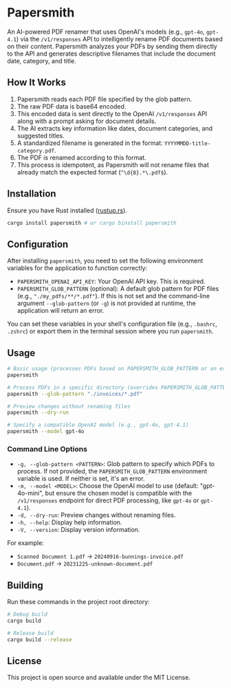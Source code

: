 # Papersmith

An AI-powered PDF renamer that uses OpenAI's models (e.g., `gpt-4o`, `gpt-4.1`) via the `/v1/responses` API to intelligently rename PDF documents based on their content. Papersmith analyzes your PDFs by sending them directly to the API and generates descriptive filenames that include the document date, category, and title.

## How It Works

1.  Papersmith reads each PDF file specified by the glob pattern.
2.  The raw PDF data is base64 encoded.
3.  This encoded data is sent directly to the OpenAI `/v1/responses` API along with a prompt asking for document details.
4.  The AI extracts key information like dates, document categories, and suggested titles.
5.  A standardized filename is generated in the format: `YYYYMMDD-title-category.pdf`.
6.  The PDF is renamed according to this format.
7.  This process is idempotent, as Papersmith will not rename files that already match the expected format (`^\d{8}.*\.pdf$`).

## Installation

Ensure you have Rust installed ([rustup.rs](https://rustup.rs)).

```bash
cargo install papersmith # or cargo binstall papersmith
```

## Configuration

After installing `papersmith`, you need to set the following environment variables for the application to function correctly:

- `PAPERSMITH_OPENAI_API_KEY`: Your OpenAI API key. This is required.
- `PAPERSMITH_GLOB_PATTERN` (optional): A default glob pattern for PDF files (e.g., `"./my_pdfs/**/*.pdf"`). If this is not set and the command-line argument `--glob-pattern` (or `-g`) is not provided at runtime, the application will return an error.

You can set these variables in your shell's configuration file (e.g., `.bashrc`, `.zshrc`) or export them in the terminal session where you run `papersmith`.

## Usage

```bash
# Basic usage (processes PDFs based on PAPERSMITH_GLOB_PATTERN or an error if not set)
papersmith

# Process PDFs in a specific directory (overrides PAPERSMITH_GLOB_PATTERN if set)
papersmith --glob-pattern "./invoices/*.pdf"

# Preview changes without renaming files
papersmith --dry-run

# Specify a compatible OpenAI model (e.g., gpt-4o, gpt-4.1)
papersmith --model gpt-4o
```

### Command Line Options

- `-g, --glob-pattern <PATTERN>`: Glob pattern to specify which PDFs to process. If not provided, the `PAPERSMITH_GLOB_PATTERN` environment variable is used. If neither is set, it's an error.
- `-m, --model <MODEL>`: Choose the OpenAI model to use (default: "gpt-4o-mini", but ensure the chosen model is compatible with the `/v1/responses` endpoint for direct PDF processing, like `gpt-4o` or `gpt-4.1`).
- `-d, --dry-run`: Preview changes without renaming files.
- `-h, --help`: Display help information.
- `-V, --version`: Display version information.

For example:

- `Scanned Document 1.pdf` → `20240916-bunnings-invoice.pdf`
- `Document.pdf` → `20231225-unknown-document.pdf`

## Building

Run these commands in the project root directory:

```bash
# Debug build
cargo build

# Release build
cargo build --release
```

## License

This project is open source and available under the MIT License.
